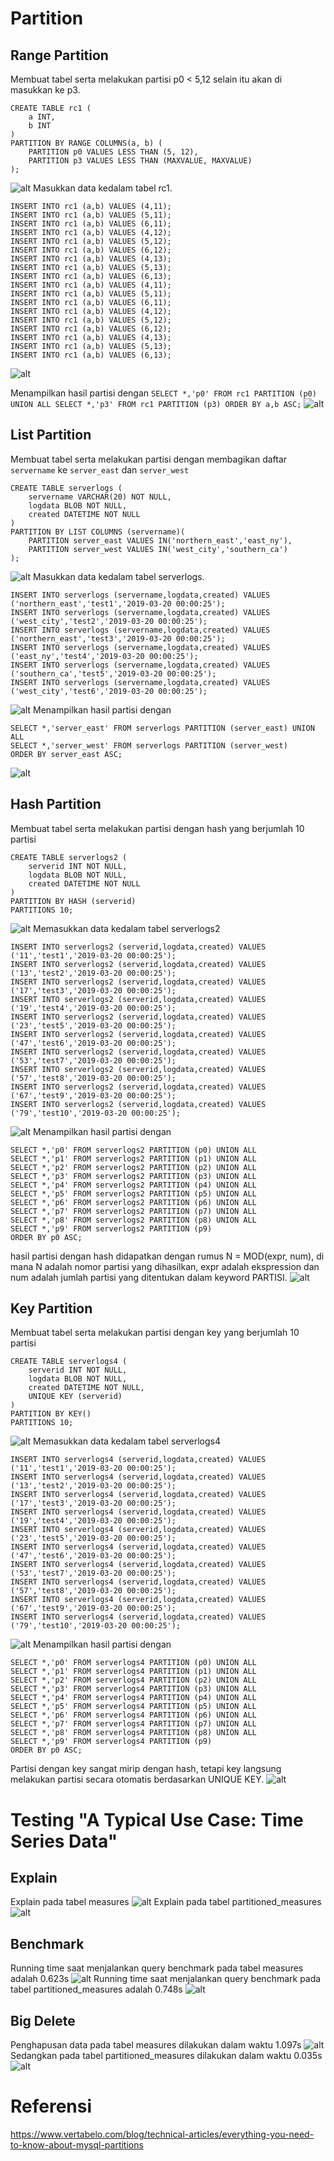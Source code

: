 # Partition
## Range Partition
Membuat tabel serta melakukan partisi p0 < 5,12 selain itu akan di masukkan ke p3.
```
CREATE TABLE rc1 (
    a INT,
    b INT
)
PARTITION BY RANGE COLUMNS(a, b) (
    PARTITION p0 VALUES LESS THAN (5, 12),
    PARTITION p3 VALUES LESS THAN (MAXVALUE, MAXVALUE)
);
```
![alt](https://github.com/trus25/Basis-Data-Terdistribusi/blob/master/Tugas-implementasi-partisi/Screenshoot/RangePartition1.JPG)
Masukkan data kedalam tabel rc1.
```
INSERT INTO rc1 (a,b) VALUES (4,11);
INSERT INTO rc1 (a,b) VALUES (5,11);
INSERT INTO rc1 (a,b) VALUES (6,11);
INSERT INTO rc1 (a,b) VALUES (4,12);
INSERT INTO rc1 (a,b) VALUES (5,12);
INSERT INTO rc1 (a,b) VALUES (6,12);
INSERT INTO rc1 (a,b) VALUES (4,13);
INSERT INTO rc1 (a,b) VALUES (5,13);
INSERT INTO rc1 (a,b) VALUES (6,13);
INSERT INTO rc1 (a,b) VALUES (4,11);
INSERT INTO rc1 (a,b) VALUES (5,11);
INSERT INTO rc1 (a,b) VALUES (6,11);
INSERT INTO rc1 (a,b) VALUES (4,12);
INSERT INTO rc1 (a,b) VALUES (5,12);
INSERT INTO rc1 (a,b) VALUES (6,12);
INSERT INTO rc1 (a,b) VALUES (4,13);
INSERT INTO rc1 (a,b) VALUES (5,13);
INSERT INTO rc1 (a,b) VALUES (6,13);
```
![alt](https://github.com/trus25/Basis-Data-Terdistribusi/blob/master/Tugas-implementasi-partisi/Screenshoot/RangePartitionInsert.JPG)

Menampilkan hasil partisi dengan ```SELECT *,'p0' FROM rc1 PARTITION (p0) UNION ALL SELECT *,'p3' FROM rc1 PARTITION (p3) ORDER BY a,b ASC;```
![alt](https://github.com/trus25/Basis-Data-Terdistribusi/blob/master/Tugas-implementasi-partisi/Screenshoot/RangePartitionSelect.JPG)

## List Partition
Membuat tabel serta melakukan partisi dengan membagikan daftar ```servername``` ke ```server_east``` dan ```server_west```
```
CREATE TABLE serverlogs (
    servername VARCHAR(20) NOT NULL, 
    logdata BLOB NOT NULL,
    created DATETIME NOT NULL
)
PARTITION BY LIST COLUMNS (servername)(
    PARTITION server_east VALUES IN('northern_east','east_ny'),
    PARTITION server_west VALUES IN('west_city','southern_ca')
);
```
![alt](https://github.com/trus25/Basis-Data-Terdistribusi/blob/master/Tugas-implementasi-partisi/Screenshoot/ListPartition1.JPG)
Masukkan data kedalam tabel serverlogs.
```
INSERT INTO serverlogs (servername,logdata,created) VALUES ('northern_east','test1','2019-03-20 00:00:25');
INSERT INTO serverlogs (servername,logdata,created) VALUES ('west_city','test2','2019-03-20 00:00:25');
INSERT INTO serverlogs (servername,logdata,created) VALUES ('northern_east','test3','2019-03-20 00:00:25');
INSERT INTO serverlogs (servername,logdata,created) VALUES ('east_ny','test4','2019-03-20 00:00:25');
INSERT INTO serverlogs (servername,logdata,created) VALUES ('southern_ca','test5','2019-03-20 00:00:25');
INSERT INTO serverlogs (servername,logdata,created) VALUES ('west_city','test6','2019-03-20 00:00:25');
```
![alt](https://github.com/trus25/Basis-Data-Terdistribusi/blob/master/Tugas-implementasi-partisi/Screenshoot/ListPartitionInsert.JPG)
Menampilkan hasil partisi dengan
```
SELECT *,'server_east' FROM serverlogs PARTITION (server_east) UNION ALL 
SELECT *,'server_west' FROM serverlogs PARTITION (server_west) 
ORDER BY server_east ASC;
```
![alt](https://github.com/trus25/Basis-Data-Terdistribusi/blob/master/Tugas-implementasi-partisi/Screenshoot/ListPartitionSelect.JPG)

## Hash Partition
Membuat tabel serta melakukan partisi dengan hash yang berjumlah 10 partisi
```
CREATE TABLE serverlogs2 (
    serverid INT NOT NULL, 
    logdata BLOB NOT NULL,
    created DATETIME NOT NULL
)
PARTITION BY HASH (serverid)
PARTITIONS 10;
```
![alt](https://github.com/trus25/Basis-Data-Terdistribusi/blob/master/Tugas-implementasi-partisi/Screenshoot/HashPartition1.JPG)
Memasukkan data kedalam tabel serverlogs2
```
INSERT INTO serverlogs2 (serverid,logdata,created) VALUES ('11','test1','2019-03-20 00:00:25');
INSERT INTO serverlogs2 (serverid,logdata,created) VALUES ('13','test2','2019-03-20 00:00:25');
INSERT INTO serverlogs2 (serverid,logdata,created) VALUES ('17','test3','2019-03-20 00:00:25');
INSERT INTO serverlogs2 (serverid,logdata,created) VALUES ('19','test4','2019-03-20 00:00:25');
INSERT INTO serverlogs2 (serverid,logdata,created) VALUES ('23','test5','2019-03-20 00:00:25');
INSERT INTO serverlogs2 (serverid,logdata,created) VALUES ('47','test6','2019-03-20 00:00:25');
INSERT INTO serverlogs2 (serverid,logdata,created) VALUES ('53','test7','2019-03-20 00:00:25');
INSERT INTO serverlogs2 (serverid,logdata,created) VALUES ('57','test8','2019-03-20 00:00:25');
INSERT INTO serverlogs2 (serverid,logdata,created) VALUES ('67','test9','2019-03-20 00:00:25');
INSERT INTO serverlogs2 (serverid,logdata,created) VALUES ('79','test10','2019-03-20 00:00:25');
```
![alt](https://github.com/trus25/Basis-Data-Terdistribusi/blob/master/Tugas-implementasi-partisi/Screenshoot/HashPartitionInsert.JPG)
Menampilkan hasil partisi dengan
```
SELECT *,'p0' FROM serverlogs2 PARTITION (p0) UNION ALL 
SELECT *,'p1' FROM serverlogs2 PARTITION (p1) UNION ALL
SELECT *,'p2' FROM serverlogs2 PARTITION (p2) UNION ALL 
SELECT *,'p3' FROM serverlogs2 PARTITION (p3) UNION ALL
SELECT *,'p4' FROM serverlogs2 PARTITION (p4) UNION ALL 
SELECT *,'p5' FROM serverlogs2 PARTITION (p5) UNION ALL
SELECT *,'p6' FROM serverlogs2 PARTITION (p6) UNION ALL 
SELECT *,'p7' FROM serverlogs2 PARTITION (p7) UNION ALL
SELECT *,'p8' FROM serverlogs2 PARTITION (p8) UNION ALL 
SELECT *,'p9' FROM serverlogs2 PARTITION (p9)
ORDER BY p0 ASC;
```
hasil partisi dengan hash didapatkan dengan rumus N = MOD(expr, num), di mana N adalah nomor partisi yang dihasilkan, expr adalah ekspression dan num adalah jumlah partisi yang ditentukan dalam keyword PARTISI.
![alt](https://github.com/trus25/Basis-Data-Terdistribusi/blob/master/Tugas-implementasi-partisi/Screenshoot/HashPartitionSelect.JPG)

## Key Partition
Membuat tabel serta melakukan partisi dengan key yang berjumlah 10 partisi
```
CREATE TABLE serverlogs4 (
    serverid INT NOT NULL, 
    logdata BLOB NOT NULL,
    created DATETIME NOT NULL,
    UNIQUE KEY (serverid)
)
PARTITION BY KEY()
PARTITIONS 10;
```
![alt](https://github.com/trus25/Basis-Data-Terdistribusi/blob/master/Tugas-implementasi-partisi/Screenshoot/KeyPartition1.JPG)
Memasukkan data kedalam tabel serverlogs4
```
INSERT INTO serverlogs4 (serverid,logdata,created) VALUES ('11','test1','2019-03-20 00:00:25');
INSERT INTO serverlogs4 (serverid,logdata,created) VALUES ('13','test2','2019-03-20 00:00:25');
INSERT INTO serverlogs4 (serverid,logdata,created) VALUES ('17','test3','2019-03-20 00:00:25');
INSERT INTO serverlogs4 (serverid,logdata,created) VALUES ('19','test4','2019-03-20 00:00:25');
INSERT INTO serverlogs4 (serverid,logdata,created) VALUES ('23','test5','2019-03-20 00:00:25');
INSERT INTO serverlogs4 (serverid,logdata,created) VALUES ('47','test6','2019-03-20 00:00:25');
INSERT INTO serverlogs4 (serverid,logdata,created) VALUES ('53','test7','2019-03-20 00:00:25');
INSERT INTO serverlogs4 (serverid,logdata,created) VALUES ('57','test8','2019-03-20 00:00:25');
INSERT INTO serverlogs4 (serverid,logdata,created) VALUES ('67','test9','2019-03-20 00:00:25');
INSERT INTO serverlogs4 (serverid,logdata,created) VALUES ('79','test10','2019-03-20 00:00:25');
```
![alt](https://github.com/trus25/Basis-Data-Terdistribusi/blob/master/Tugas-implementasi-partisi/Screenshoot/KeyPartitionInsert.JPG)
Menampilkan hasil partisi dengan
```
SELECT *,'p0' FROM serverlogs4 PARTITION (p0) UNION ALL 
SELECT *,'p1' FROM serverlogs4 PARTITION (p1) UNION ALL
SELECT *,'p2' FROM serverlogs4 PARTITION (p2) UNION ALL 
SELECT *,'p3' FROM serverlogs4 PARTITION (p3) UNION ALL
SELECT *,'p4' FROM serverlogs4 PARTITION (p4) UNION ALL 
SELECT *,'p5' FROM serverlogs4 PARTITION (p5) UNION ALL
SELECT *,'p6' FROM serverlogs4 PARTITION (p6) UNION ALL 
SELECT *,'p7' FROM serverlogs4 PARTITION (p7) UNION ALL
SELECT *,'p8' FROM serverlogs4 PARTITION (p8) UNION ALL 
SELECT *,'p9' FROM serverlogs4 PARTITION (p9)
ORDER BY p0 ASC;
```
Partisi dengan key sangat mirip dengan hash, tetapi key langsung melakukan partisi secara otomatis berdasarkan UNIQUE KEY.
![alt](https://github.com/trus25/Basis-Data-Terdistribusi/blob/master/Tugas-implementasi-partisi/Screenshoot/KeyPartitionSelect.JPG)

# Testing "A Typical Use Case: Time Series Data"
## Explain
Explain pada tabel measures
![alt](https://github.com/trus25/Basis-Data-Terdistribusi/blob/master/Tugas-implementasi-partisi/Screenshoot/Explain1.JPG)
Explain pada tabel partitioned_measures
![alt](https://github.com/trus25/Basis-Data-Terdistribusi/blob/master/Tugas-implementasi-partisi/Screenshoot/Explain2.JPG)
## Benchmark
Running time saat menjalankan query benchmark pada tabel measures adalah 0.623s
![alt](https://github.com/trus25/Basis-Data-Terdistribusi/blob/master/Tugas-implementasi-partisi/Screenshoot/Benchmark1.JPG)
Running time saat menjalankan query benchmark pada tabel partitioned_measures adalah 0.748s
![alt](https://github.com/trus25/Basis-Data-Terdistribusi/blob/master/Tugas-implementasi-partisi/Screenshoot/Benchmark2.JPG)
## Big Delete
Penghapusan data pada tabel measures dilakukan dalam waktu 1.097s
![alt](https://github.com/trus25/Basis-Data-Terdistribusi/blob/master/Tugas-implementasi-partisi/Screenshoot/BigDelete1.JPG)
Sedangkan pada tabel partitioned_measures dilakukan dalam waktu 0.035s
![alt](https://github.com/trus25/Basis-Data-Terdistribusi/blob/master/Tugas-implementasi-partisi/Screenshoot/BigDelete2.JPG)

# Referensi
https://www.vertabelo.com/blog/technical-articles/everything-you-need-to-know-about-mysql-partitions
